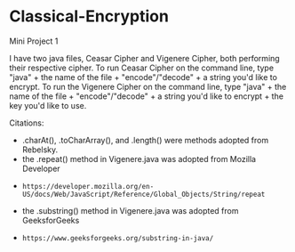 # Classical-Encryption
Mini Project 1

I have two java files, Ceasar Cipher and Vigenere Cipher, both performing their respective cipher. To run Ceasar 
Cipher on the command line, type "java" + the name of the file + "encode"/"decode" + a string you'd like to encrypt. 
To run the Vigenere Cipher on the command line, type "java" + the name of the file + "encode"/"decode" + a string 
you'd like to encrypt + the key you'd like to use.

Citations:
  * .charAt(), .toCharArray(), and .length() were methods adopted from Rebelsky.
  * the .repeat() method in Vigenere.java was adopted from Mozilla Developer
  *     https://developer.mozilla.org/en-US/docs/Web/JavaScript/Reference/Global_Objects/String/repeat
  * the .substring() method in Vigenere.java was adopted from GeeksforGeeks
  *     https://www.geeksforgeeks.org/substring-in-java/
